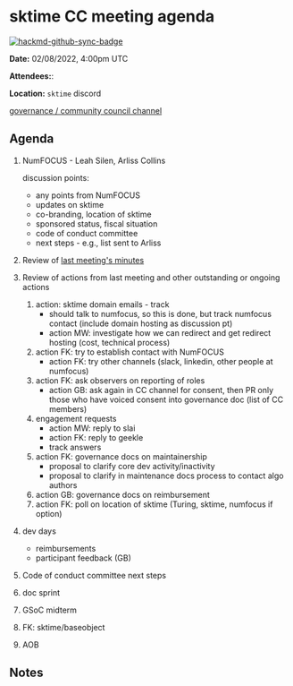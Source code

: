 # sktime CC meeting agenda

[![hackmd-github-sync-badge](https://hackmd.io/y1OcL1QMQLiZjRwVB0t0RQ/badge)](https://hackmd.io/y1OcL1QMQLiZjRwVB0t0RQ)

**Date:** 
02/08/2022, 4:00pm UTC

**Attendees:**: 

**Location:** `sktime` discord

[governance / community council channel](https://discord.com/channels/723500657255907408/875425974345416734)

## Agenda

1. NumFOCUS - Leah Silen, Arliss Collins
   
   discussion points:
   * any points from NumFOCUS
   * updates on sktime
   * co-branding, location of sktime
   * sponsored status, fiscal situation
   * code of conduct committee
   * next steps - e.g., list sent to Arliss

1. Review of [last meeting's minutes](https://github.com/sktime/community-org/tree/main/community_council/previous_meetings)

2. Review of actions from last meeting and other outstanding or ongoing actions
    1. action: sktime domain emails - track
        * should talk to numfocus, so this is done, but track numfocus contact (include domain hosting as discussion pt)
        * action MW: investigate how we can redirect and get redirect hosting (cost, technical process)
    2. action FK: try to establish contact with NumFOCUS
        * action FK: try other channels (slack, linkedin, other people at numfocus)
    3. action FK: ask observers on reporting of roles
        * action GB: ask again in CC channel for consent, then PR only those who have voiced consent into governance doc (list of CC members)
    4. engagement requests
        * action MW: reply to slai
        * action FK: reply to geekle
        * track answers
    5. action FK: governance docs on maintainership
        * proposal to clarify core dev activity/inactivity
        * proposal to clarify in maintenance docs process to contact algo authors
    6. action GB: governance docs on reimbursement
    7. action FK: poll on location of sktime (Turing, sktime, numfocus if option)

4. dev days
    * reimbursements
    * participant feedback (GB)

5. Code of conduct committee next steps

5. doc sprint

6. GSoC midterm

7. FK: sktime/baseobject

8. AOB

## Notes
